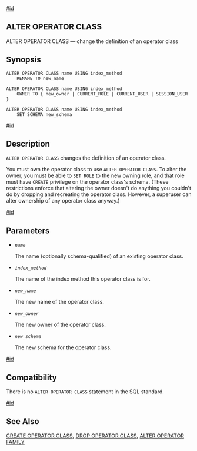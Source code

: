 [#id](#SQL-ALTEROPCLASS)

## ALTER OPERATOR CLASS

ALTER OPERATOR CLASS — change the definition of an operator class

## Synopsis

```
ALTER OPERATOR CLASS name USING index_method
    RENAME TO new_name

ALTER OPERATOR CLASS name USING index_method
    OWNER TO { new_owner | CURRENT_ROLE | CURRENT_USER | SESSION_USER }

ALTER OPERATOR CLASS name USING index_method
    SET SCHEMA new_schema
```

[#id](#id-1.9.3.21.5)

## Description

`ALTER OPERATOR CLASS` changes the definition of an operator class.

You must own the operator class to use `ALTER OPERATOR CLASS`. To alter the owner, you must be able to `SET ROLE` to the new owning role, and that role must have `CREATE` privilege on the operator class's schema. (These restrictions enforce that altering the owner doesn't do anything you couldn't do by dropping and recreating the operator class. However, a superuser can alter ownership of any operator class anyway.)

[#id](#id-1.9.3.21.6)

## Parameters

* *`name`*

  The name (optionally schema-qualified) of an existing operator class.

* *`index_method`*

  The name of the index method this operator class is for.

* *`new_name`*

  The new name of the operator class.

* *`new_owner`*

  The new owner of the operator class.

* *`new_schema`*

  The new schema for the operator class.

[#id](#id-1.9.3.21.7)

## Compatibility

There is no `ALTER OPERATOR CLASS` statement in the SQL standard.

[#id](#id-1.9.3.21.8)

## See Also

[CREATE OPERATOR CLASS](sql-createopclass), [DROP OPERATOR CLASS](sql-dropopclass), [ALTER OPERATOR FAMILY](sql-alteropfamily)
